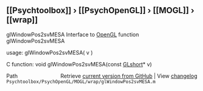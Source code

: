 ## [[Psychtoolbox]] &#8250; [[PsychOpenGL]] &#8250; [[MOGL]] &#8250; [[wrap]]

glWindowPos2svMESA  Interface to [OpenGL](OpenGL) function glWindowPos2svMESA  
  
usage:  glWindowPos2svMESA( v )  
  
C function:  void glWindowPos2svMESA(const [GLshort](GLshort)\* v)  




<div class="code_header" style="text-align:right;">
  <span style="float:left;">Path&nbsp;&nbsp;</span> <span class="counter">Retrieve <a href=
  "https://raw.github.com/Psychtoolbox-3/Psychtoolbox-3/beta/Psychtoolbox/PsychOpenGL/MOGL/wrap/glWindowPos2svMESA.m">current version from GitHub</a> | View <a href=
  "https://github.com/Psychtoolbox-3/Psychtoolbox-3/commits/beta/Psychtoolbox/PsychOpenGL/MOGL/wrap/glWindowPos2svMESA.m">changelog</a></span>
</div>
<div class="code">
  <code>Psychtoolbox/PsychOpenGL/MOGL/wrap/glWindowPos2svMESA.m</code>
</div>

